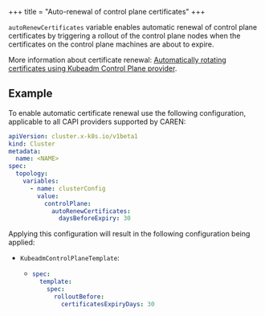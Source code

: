 +++
title = "Auto-renewal of control plane certificates"
+++

`autoRenewCertificates` variable enables automatic renewal of control plane certificates by triggering a rollout of the
control plane nodes when the certificates on the control plane machines are about to expire.

More information about certificate renewal: [Automatically rotating certificates using Kubeadm Control Plane provider].

## Example

To enable automatic certificate renewal use the following configuration, applicable to all CAPI providers supported by
CAREN:

```yaml
apiVersion: cluster.x-k8s.io/v1beta1
kind: Cluster
metadata:
  name: <NAME>
spec:
  topology:
    variables:
      - name: clusterConfig
        value:
          controlPlane:
            autoRenewCertificates:
              daysBeforeExpiry: 30
```

Applying this configuration will result in the following configuration being applied:

- `KubeadmControlPlaneTemplate`:

  - ```yaml
    spec:
      template:
        spec:
          rolloutBefore:
            certificatesExpiryDays: 30
    ```

[Automatically rotating certificates using Kubeadm Control Plane provider]: https://cluster-api.sigs.k8s.io/tasks/certs/auto-rotate-certificates-in-kcp.html
